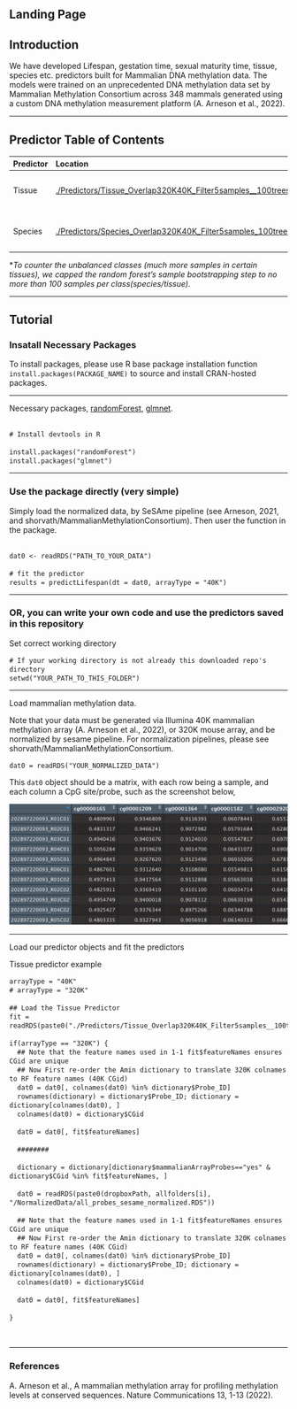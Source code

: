 ## Landing Page

## Introduction

We have developed Lifespan, gestation time, sexual maturity time, tissue, species etc. predictors built for Mammalian DNA methylation data. The models were trained on an unprecedented DNA methylation data set by Mammalian Methylation Consortium across 348 mammals generated using a custom DNA methylation measurement platform (A. Arneson et al., 2022).

---

## Predictor Table of Contents

| Predictor | Location | Note |
|:-----------|:-----------|:------------|
| Tissue | [./Predictors/Tissue_Overlap320K40K_Filter5samples__100trees_RF.RDS](./Predictors) | 100 Trees, feature class balancing\* |
| Species | [./Predictors/Species_Overlap320K40K_Filter5samples_100trees_RF.RDS](./Predictors) | 100 Trees, feature class balancing\* |

\**To counter the unbalanced classes (much more samples in certain tissues), we capped the random forest’s sample bootstrapping step to no more than 100 samples per class(species/tissue).*

---

## Tutorial

### Insatall Necessary Packages

To install packages, please use R base package installation function `install.packages(PACKAGE_NAME)` to source and install CRAN-hosted packages.

---

Necessary packages, [randomForest](https://www.rdocumentation.org/packages/randomForest/versions/4.7-1.1/topics/randomForest), [glmnet](https://glmnet.stanford.edu/articles/glmnet.html).

```{r}

# Install devtools in R

install.packages("randomForest")
install.packages("glmnet")

```

---

### Use the package directly (very simple)

Simply load the normalized data, by SeSAme pipeline (see Arneson, 2021, and shorvath/MammalianMethylationConsortium). Then user the function in the package.

```{r}

dat0 <- readRDS("PATH_TO_YOUR_DATA")

# fit the predictor
results = predictLifespan(dt = dat0, arrayType = "40K")

```

---

### OR, you can write your own code and use the predictors saved in this repository

Set correct working directory

```{r}
# If your working directory is not already this downloaded repo's directory
setwd("YOUR_PATH_TO_THIS_FOLDER")
```

--- 

Load mammalian methylation data. 

Note that your data must be generated via Illumina 40K mammalian methylation array (A. Arneson et al., 2022), or 320K mouse array, and be normalized by sesame pipeline. For normalization pipelines, please see shorvath/MammalianMethylationConsortium. 

```{r}
dat0 = readRDS("YOUR_NORMALIZED_DATA")
```

This `dat0` object should be a matrix, with each row being a sample, and each column a CpG site/probe, such as the screenshot below,

<img src="./www/dat0.png" alt="drawing" width="800"/>

--- 

Load our predictor objects and fit the predictors

Tissue predictor example

```{r}
arrayType = "40K"
# arrayType = "320K"

## Load the Tissue Predictor
fit = readRDS(paste0("./Predictors/Tissue_Overlap320K40K_Filter5samples__100trees_RF.RDS"))

if(arrayType == "320K") {
  ## Note that the feature names used in 1-1 fit$featureNames ensures CGid are unique
  ## Now First re-order the Amin dictionary to translate 320K colnames to RF feature names (40K CGid)
  dat0 = dat0[, colnames(dat0) %in% dictionary$Probe_ID]
  rownames(dictionary) = dictionary$Probe_ID; dictionary = dictionary[colnames(dat0), ]
  colnames(dat0) = dictionary$CGid
  
  dat0 = dat0[, fit$featureNames]
  
  ########
  
  dictionary = dictionary[dictionary$mammalianArrayProbes=="yes" & dictionary$CGid %in% fit$featureNames, ]
    
  dat0 = readRDS(paste0(dropboxPath, allfolders[i], "/NormalizedData/all_probes_sesame_normalized.RDS"))
  
  ## Note that the feature names used in 1-1 fit$featureNames ensures CGid are unique
  ## Now First re-order the Amin dictionary to translate 320K colnames to RF feature names (40K CGid)
  dat0 = dat0[, colnames(dat0) %in% dictionary$Probe_ID]
  rownames(dictionary) = dictionary$Probe_ID; dictionary = dictionary[colnames(dat0), ]
  colnames(dat0) = dictionary$CGid

  dat0 = dat0[, fit$featureNames]
  
}



```

---

### References

A. Arneson et al., A mammalian methylation array for profiling methylation levels at conserved sequences. Nature Communications 13, 1-13 (2022).
